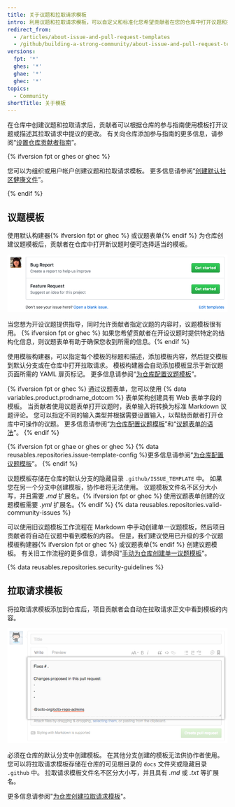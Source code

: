 ```yaml
---
title: 关于议题和拉取请求模板
intro: 利用议题和拉取请求模板，可以自定义和标准化您希望贡献者在您的仓库中打开议题和拉取请求时加入的信息。
redirect_from:
  - /articles/about-issue-and-pull-request-templates
  - /github/building-a-strong-community/about-issue-and-pull-request-templates
versions:
  fpt: '*'
  ghes: '*'
  ghae: '*'
  ghec: '*'
topics:
  - Community
shortTitle: 关于模板
---
```


在仓库中创建议题和拉取请求后，贡献者可以根据仓库的参与指南使用模板打开议题或描述其拉取请求中提议的更改。 有关向仓库添加参与指南的更多信息，请参阅“[设置仓库贡献者指南](/articles/setting-guidelines-for-repository-contributors)”。

{% ifversion fpt or ghes or ghec %}

您可以为组织或用户帐户创建议题和拉取请求模板。 更多信息请参阅“[创建默认社区健康文件](/communities/setting-up-your-project-for-healthy-contributions/creating-a-default-community-health-file)”。

{% endif %}

## 议题模板

使用默认构建器{% ifversion fpt or ghec %} 或议题表单{% endif %} 为仓库创建议题模板后，贡献者在仓库中打开新议题时便可选择适当的模板。

![显示议题模板选项的新议题页面](/assets/images/help/issues/new-issue-page-with-multiple-templates.png)

当您想为开设议题提供指导，同时允许贡献者指定议题的内容时，议题模板很有用。 {% ifversion fpt or ghec %} 如果您希望贡献者在开设议题时提供特定的结构化信息，则议题表单有助于确保您收到所需的信息。{% endif %}

使用模板构建器，可以指定每个模板的标题和描述，添加模板内容，然后提交模板到默认分支或在仓库中打开拉取请求。 模板构建器会自动添加模板显示于新议题页面所需的 YAML 扉页标记。 更多信息请参阅“[为仓库配置议题模板](/articles/configuring-issue-templates-for-your-repository)”。

{% ifversion fpt or ghec %}
通过议题表单，您可以使用 {% data variables.product.prodname_dotcom %} 表单架构创建具有 Web 表单字段的模板。 当贡献者使用议题表单打开议题时，表单输入将转换为标准 Markdown 议题评论。 您可以指定不同的输入类型并根据需要设置输入，以帮助贡献者打开仓库中可操作的议题。 更多信息请参阅“[为仓库配置议题模板](/communities/using-templates-to-encourage-useful-issues-and-pull-requests/configuring-issue-templates-for-your-repository#creating-issue-forms)”和“[议题表单的语法](/communities/using-templates-to-encourage-useful-issues-and-pull-requests/syntax-for-issue-forms)”。
{% endif %}

{% ifversion fpt or ghae or ghes or ghec %}
{% data reusables.repositories.issue-template-config %}更多信息请参阅“[为仓库配置议题模板](/communities/using-templates-to-encourage-useful-issues-and-pull-requests/configuring-issue-templates-for-your-repository#configuring-the-template-chooser)”。
{% endif %}

议题模板存储在仓库的默认分支的隐藏目录 `.github/ISSUE_TEMPLATE` 中。 如果您在另一个分支中创建模板，协作者将无法使用。 议题模板文件名不区分大小写，并且需要 *.md* 扩展名。{% ifversion fpt or ghec %} 使用议题表单创建的议题模板需要 *.yml* 扩展名。{% endif %} {% data reusables.repositories.valid-community-issues %}

可以使用旧议题模板工作流程在 Markdown 中手动创建单一议题模板，然后项目贡献者将自动在议题中看到模板的内容。 但是，我们建议使用已升级的多个议题模板构建器{% ifversion fpt or ghec %} 或议题表单{% endif %} 创建议题模板。 有关旧工作流程的更多信息，请参阅"[手动为仓库创建单一议题模板](/articles/manually-creating-a-single-issue-template-for-your-repository)"。

{% data reusables.repositories.security-guidelines %}

## 拉取请求模板

将拉取请求模板添加到仓库后，项目贡献者会自动在拉取请求正文中看到模板的内容。

![示例拉取请求模板](/assets/images/help/pull_requests/pr-template-sample.png)

必须在仓库的默认分支中创建模板。 在其他分支创建的模板无法供协作者使用。 您可以将拉取请求模板存储在仓库的可见根目录的 `docs` 文件夹或隐藏目录 `.github` 中。 拉取请求模板文件名不区分大小写，并且具有 *.md* 或 *.txt* 等扩展名。

更多信息请参阅"[为仓库创建拉取请求模板](/articles/creating-a-pull-request-template-for-your-repository)"。
